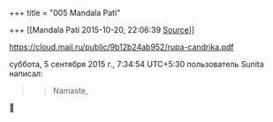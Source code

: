 +++
title = "005 Mandala Pati"

+++
[[Mandala Pati	2015-10-20, 22:06:39 [Source](https://groups.google.com/g/samskrita/c/-S4S9m6bvuQ)]]



<https://cloud.mail.ru/public/9b12b24ab952/rupa-candrika.pdf>

  
  
суббота, 5 сентября 2015 г., 7:34:54 UTC+5:30 пользователь Sunita написал:

> 
> > 
> > Namaste,  
> > 
> > 



